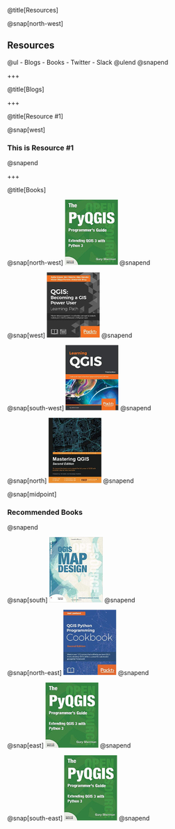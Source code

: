 @title[Resources]

@snap[north-west]
<h2>Resources</h2>
@ul
- Blogs
- Books
- Twitter
- Slack
@ulend
@snapend

+++

@title[Blogs]

+++

@title[Resource #1]

@snap[west]
<h3>This is Resource #1</h3>
@snapend

+++

@title[Books]

@snap[north-west]
[![PyQGIS](./assets/images/PyQGISProgGuideV3.jpg)](http://locatepress.com/ppg3)
@snapend

@snap[west]
![Foo](./assets/images/BecomingQGISPowerUser.jpg)
@snapend

@snap[south-west]
![Foo](./assets/images/LearningQGIS.jpg)
@snapend

@snap[north]
![Foo](./assets/images/MasteringQGIS.jpg)
@snapend

@snap[midpoint]
<h3>Recommended Books</h3>
@snapend

@snap[south]
![Foo](./assets/images/QGISMapDesign.jpg)
@snapend

@snap[north-east]
![Foo](./assets/images/QGISPythonProgCookbook.jpg)
@snapend

@snap[east]
![Foo](./assets/images/PyQGISProgGuideV3.jpg)
@snapend

@snap[south-east]
![Foo](./assets/images/PyQGISProgGuideV3.jpg)
@snapend